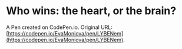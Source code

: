 # Who wins: the heart, or the brain?

A Pen created on CodePen.io. Original URL: [https://codepen.io/EvaMoniova/pen/LYBENem](https://codepen.io/EvaMoniova/pen/LYBENem).

